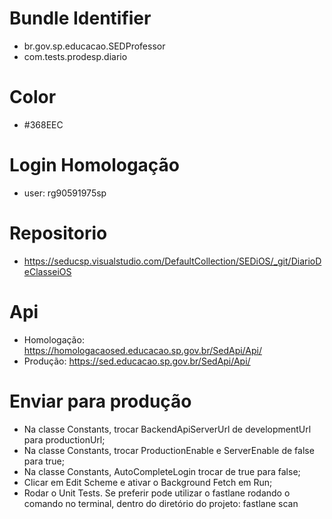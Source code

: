 # Bundle Identifier
- br.gov.sp.educacao.SEDProfessor
- com.tests.prodesp.diario

# Color
- #368EEC

# Login Homologação
- user: rg90591975sp

# Repositorio
- https://seducsp.visualstudio.com/DefaultCollection/SEDiOS/_git/DiarioDeClasseiOS

# Api
- Homologação: https://homologacaosed.educacao.sp.gov.br/SedApi/Api/
- Produção: https://sed.educacao.sp.gov.br/SedApi/Api/

# Enviar para produção
- Na classe Constants, trocar BackendApiServerUrl de developmentUrl para productionUrl;
- Na classe Constants, trocar ProductionEnable e ServerEnable de false para true;
- Na classe Constants, AutoCompleteLogin trocar de true para false;
- Clicar em Edit Scheme e ativar o Background Fetch em Run;
- Rodar o Unit Tests. Se preferir pode utilizar o fastlane rodando o comando no terminal, dentro do diretório do projeto: fastlane scan
